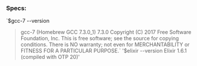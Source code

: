 ### Specs:
`$gcc-7 --version
>gcc-7 (Homebrew GCC 7.3.0_1) 7.3.0
Copyright (C) 2017 Free Software Foundation, Inc.
This is free software; see the source for copying conditions.  There is NO
warranty; not even for MERCHANTABILITY or FITNESS FOR A PARTICULAR PURPOSE.`
'$elixir --version
Elixir 1.6.1 (compiled with OTP 20)'
